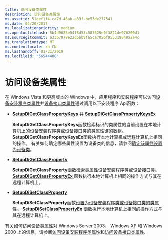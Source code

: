 ```yaml
---
title: 访问设备类属性
description: 访问设备类属性
ms.assetid: 51eef1f4-ca7d-46ab-a33f-be53de277541
ms.date: 04/20/2017
ms.localizationpriority: medium
ms.openlocfilehash: 5b4d9683e54f8d53c587629e9f3821de976200d1
ms.sourcegitcommit: a33b7978e22d5bb9f65ca7056f955319049a2e4c
ms.translationtype: MT
ms.contentlocale: zh-CN
ms.lasthandoff: 01/31/2019
ms.locfileid: "56544408"
---
```

# <a name="accessing-device-class-properties"></a>访问设备类属性


在 Windows Vista 和更高版本的 Windows 中，应用程序和安装程序可以访问[设备安装程序类属性](https://msdn.microsoft.com/library/windows/hardware/ff542239)并[设备接口类属性](https://msdn.microsoft.com/library/windows/hardware/ff541406)通过调用以下安装程序 Api函数：

-   [**SetupDiGetClassPropertyKeys** ](https://msdn.microsoft.com/library/windows/hardware/ff551091)并[ **SetupDiGetClassPropertyKeysEx**](https://msdn.microsoft.com/library/windows/hardware/ff551093)

    **SetupDiGetClassPropertyKeys**函数检索标识的类属性的当前设置在本地计算机上的设备安装程序类或设备接口类的类属性键的数组。 **SetupDiGetClassPropertyKeysEx**函数执行本地计算机或远程计算机上相同的操作。 有关如何确定哪些属性设置为设备类的信息，请参阅[确定该属性设置为设备类](determining-which-properties-are-set-for-a-device-class.md)。

-   [**SetupDiGetClassProperty**](https://msdn.microsoft.com/library/windows/hardware/ff551086)

    **SetupDiGetClassProperty**函数[检索类属性](retrieving-a-device-class-property-value.md)设备安装程序类或设备接口类。 [ **SetupDiGetClassPropertyEx** ](https://msdn.microsoft.com/library/windows/hardware/ff551090)函数执行本地计算机上相同的操作方式与其在远程计算机上。

-   [**SetupDiSetClassProperty**](https://msdn.microsoft.com/library/windows/hardware/ff552128)

    **SetupDiSetClassProperty**函数[设置为设备安装程序类或设备接口类的类属性](setting-a-device-class-property-value.md)。 [ **SetupDiSetClassPropertyEx** ](https://msdn.microsoft.com/library/windows/hardware/ff552132)函数执行本地计算机上相同的操作方式与其在远程计算机上。

有关如何访问设备类属性对 Windows Server 2003、 Windows XP 和 Windows 2000 上的信息，请参阅[访问设备安装程序类属性](accessing-device-setup-class-properties.md)和[访问设备接口类属性](accessing-device-interface-class-properties.md).

 

 





